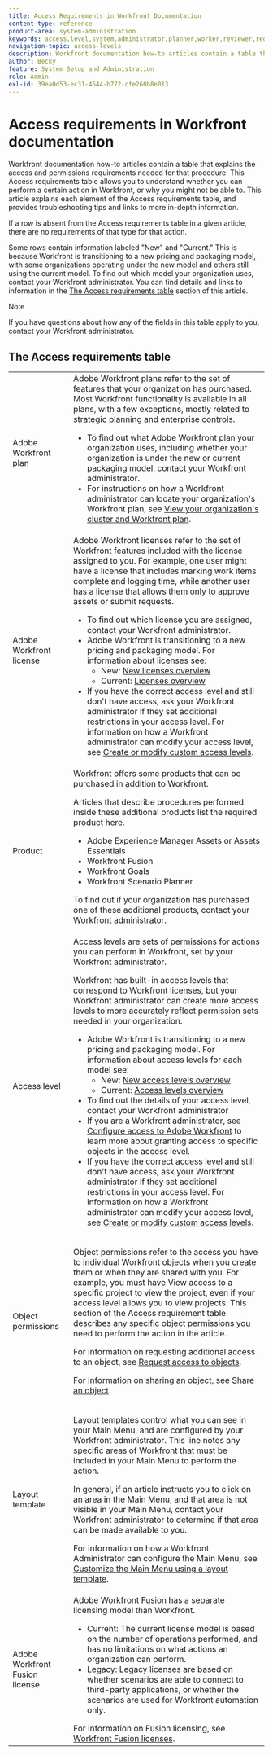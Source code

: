 ```yaml
---
title: Access Requirements in Workfront Documentation
content-type: reference
product-area: system-administration
keywords: access,level,system,administrator,planner,worker,reviewer,requestor,external,user
navigation-topic: access-levels
description: Workfront documentation how-to articles contain a table that explains the access and permissions needed for that procedure. This article explains the access requirements table in more detail and contains links for more information.
author: Becky
feature: System Setup and Administration
role: Admin
exl-id: 39ea0d53-ec31-4644-b772-cfe260b8e013
---
```

# Access requirements in Workfront documentation

Workfront documentation how-to articles contain a table that explains the access and permissions requirements needed for that procedure. This Access requirements table allows you to understand whether you can perform a certain action in Workfront, or why you might not be able to. This article explains each element of the Access requirements table, and provides troubleshooting tips and links to more in-depth information.

If a row is absent from the Access requirements table in a given article, there are no requirements of that type for that action.

Some rows contain information labeled "New" and "Current." This is because Workfront is transitioning to a new pricing and packaging model, with some organizations operating under the new model and others still using the current model. To find out which model your organization uses, contact your Workfront administrator. You can find details and links to information in the [The Access requirements table](#the-access-requirements-table) section of this article. 

>[!NOTE]
>
>If you have questions about how any of the fields in this table apply to you, contact your Workfront administrator.

## The Access requirements table

<table style="table-layout:auto"> 
 <col> 
 <col> 
 <tbody> 
  <tr> 
   <td role="rowheader">Adobe Workfront plan</td> 
   <td> Adobe Workfront plans refer to the set of features that your organization has purchased. Most Workfront functionality is available in all plans, with a few exceptions, mostly related to strategic planning and enterprise controls. 
   <ul><li>To find out what Adobe Workfront plan your organization uses, including whether your organization is under the new or current packaging model, contact your Workfront administrator.</li>
   <li>For instructions on how a Workfront administrator can locate your organization's Workfront plan, see <a href="/help/quicksilver/administration-and-setup/get-started-wf-administration/firewall-overview.md#view-your-organizations-cluster-and-workfront-plan" class="MCXref xref">View your organization's cluster and Workfront plan</a>.</li></ul> </td> 
  </tr> 
  <tr> 
   <td role="rowheader">Adobe Workfront license</td> 
   <td> Adobe Workfront licenses refer to the set of Workfront features included with the license assigned to you. For example, one user might have a license that includes marking work items complete and logging time, while another user has a license that allows them only to approve assets or submit requests. <p> 
   <ul>
   <li>To find out which license you are assigned, contact your Workfront administrator.</li>
   <li>Adobe Workfront is transitioning to a new pricing and packaging model. For information about licenses see:
   <ul>
   <li>New: <a href="/help/quicksilver/administration-and-setup/add-users/how-access-levels-work/licenses-overview.md" class="MCXref xref">New licenses overview</a></li>
   <li>Current: <a href="/help/quicksilver/administration-and-setup/add-users/access-levels-and-object-permissions/wf-licenses.md" class="MCXref xref">Licenses overview</a></li></ul></li>
   <li>If you have the correct access level and still don't have access, ask your Workfront administrator if they set additional restrictions in your access level. For information on how a Workfront administrator can modify your access level, see <a href="/help/quicksilver/administration-and-setup/get-started-wf-administration/firewall-overview.md#view-your-organizations-cluster-and-workfront-plan" class="MCXref xref">Create or modify custom access levels</a>.
   </ul>
      </p> </td> 
  </tr> 
  <tr> 
   <td role="rowheader">Product</td> 
   <td>Workfront offers some products that can be purchased in addition to Workfront.
   <p>Articles that describe procedures performed inside these additional products list the required product here.</p>
   <ul>
   <li>Adobe Experience Manager Assets or Assets Essentials </li>
   <li>Workfront Fusion</li>
   <li>Workfront Goals</li>
   <li>Workfront Scenario Planner</li>
   </ul>
   <p>To find out if your organization has purchased one of these additional products, contact your Workfront administrator.</p></td> 
  </tr> 
  <tr> 
   <td role="rowheader">Access level</td> 
   <td> Access levels are sets of permissions for actions you can perform in Workfront, set by your Workfront administrator. <p>Workfront has built-in access levels that correspond to Workfront licenses, but your Workfront administrator can create more access levels to more accurately reflect permission sets needed in your organization.</p>
   <ul>
    <li>Adobe Workfront is transitioning to a new pricing and packaging model. For information about access levels for each model see:
   <ul>
   <li>New: <a href="/help/quicksilver/administration-and-setup/add-users/how-access-levels-work/access-level-overview.md" class="MCXref xref">New access levels overview</a></li>
   <li>Current: <a href="/help/quicksilver/administration-and-setup/add-users/access-levels-and-object-permissions/access-levels-overview.md" class="MCXref xref">Access levels overview</a></li></ul></li>
    <li>To find out the details of your access level, contact your Workfront administrator</li>
    <li>If you are a Workfront administrator, see <a href="/help/quicksilver/administration-and-setup/add-users/configure-and-grant-access/configure-access.md" class="MCXref xref">Configure access to Adobe Workfront</a> to learn more about granting access to specific objects in the access level.</li>  
   <li>If you have the correct access level and still don't have access, ask your Workfront administrator if they set additional restrictions in your access level. For information on how a Workfront administrator can modify your access level, see <a href="/help/quicksilver/administration-and-setup/add-users/configure-and-grant-access/create-modify-access-levels.md" class="MCXref xref">Create or modify custom access levels</a>.</li>
    </td>
  </tr> 
  <tr> 
   <td role="rowheader">Object permissions</td> 
   <td><p>Object permissions refer to the access you have to individual Workfront objects when you create them or when they are shared with you. For example, you must have View access to a specific project to view the project, even if your access level allows you to view projects. This section of the Access requirement table describes any specific object permissions you need to perform the action in the article.</p>
   <p>For information on requesting additional access to an object, see <a href="/help/quicksilver/workfront-basics/grant-and-request-access-to-objects/request-access.md" class="MCXref xref">Request access to objects</a>.</p><p>For information on sharing an object, see <a href="/help/quicksilver/workfront-basics/grant-and-request-access-to-objects/share-an-object.md" class="MCXref xref">Share an object</a>.</p></td> 
  </tr> 
  <tr> 
   <td role="rowheader">Layout template</td> 
   <td><p>Layout templates control what you can see in your Main Menu, and are configured by your Workfront administrator. This line notes any specific areas of Workfront that must be included in your Main Menu to perform the action.</p><p>In general, if an article instructs you to click on an area in the Main Menu, and that area is not visible in your Main Menu, contact your Workfront administrator to determine if that area can be made available to you.</p><p>
   For information on how a Workfront Administrator can configure the Main Menu, see <a href="/help/quicksilver/administration-and-setup/customize-workfront/use-layout-templates/customize-main-menu.md" class="MCXref xref">Customize the Main Menu using a layout template</a>.</p>
   </td> 
  </tr> 
  <tr> 
   <td role="rowheader">Adobe Workfront Fusion license</td> 
   <td>Adobe Workfront Fusion has a separate licensing model than Workfront. 
   <ul><li>Current: The current license model is based on the number of operations performed, and has no limitations on what actions an organization can perform. </li>
   <li>Legacy: Legacy licenses are based on whether scenarios are able to connect to third-party applications, or whether the scenarios are used for Workfront automation only. </li>
   </ul>
   For information on Fusion licensing, see <a href="/help/quicksilver/workfront-fusion/get-started/license-automation-vs-integration.md" class="MCXref xref">Workfront Fusion licenses</a>.
   </td> 
  </tr> 
 </tbody> 
</table>
